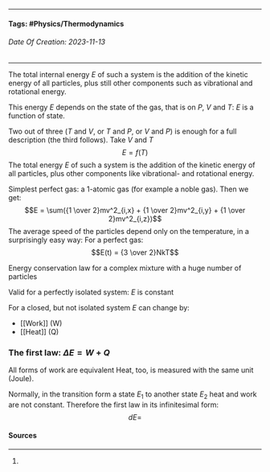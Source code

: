 __________________________________________________________________________
#### **Tags:** #Physics/Thermodynamics 
###### *Date Of Creation: 2023-11-13*
__________________________________________________________________________

The total internal energy $E$ of such a system is the addition of the kinetic energy of all particles, plus still other components such as vibrational and rotational energy.

This energy $E$ depends on the state of the gas, that is on $P$, $V$ and $T$:
$E$ is a function of state.

Two out of three ($T$ and $V$, or $T$ and $P$, or $V$ and $P$) is enough for a full description (the third follows). Take $V$ and $T$
$$E = f(T)$$
The total energy $E$ of such a system is the addition of the kinetic energy of all particles, plus other components like vibrational- and rotational energy.

Simplest perfect gas: a 1-atomic gas (for example a noble gas). Then we get:
$$E = \sum({1 \over 2}mv^2_{i,x} + {1 \over 2}mv^2_{i,y} + {1 \over 2}mv^2_{i,z})$$
The average speed of the particles depend only on the temperature, in a surprisingly easy way: For a perfect gas:
$$E(t) = {3 \over 2}NkT$$

Energy conservation law for a complex mixture with a huge number of particles

Valid for a perfectly isolated system: $E$ is constant

For a closed, but not isolated system $E$ can change by:
- [[Work]] (W)
- [[Heat]] (Q)
### The first law: $\Delta E = W + Q$
All forms of work are equivalent
Heat, too, is measured with the same unit (Joule).

Normally, in the transition form a state $E_1$ to another state $E_2$ heat and work are not constant. Therefore the first law in its infinitesimal form:
$$dE =$$
#### Sources
__________________________________________________________________________
1. 
